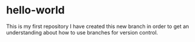 # hello-world
This is my first repository
I have created this new branch in order to get an understanding about how to use branches for version control.
